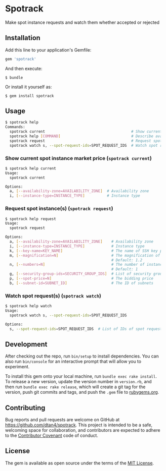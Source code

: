 # Spotrack

Make spot instance requests and watch them whether accepted or rejected

## Installation

Add this line to your application's Gemfile:

```ruby
gem 'spotrack'
```

And then execute:

    $ bundle

Or install it yourself as:

    $ gem install spotrack

## Usage

```bash
$ spotrack help
Commands:
  spotrack current                                       # Show current spot instance market price
  spotrack help [COMMAND]                                # Describe available commands or one specific command
  spotrack request                                       # Request spot instance(s)
  spotrack watch s, --spot-request-ids=SPOT_REQUEST_IDS  # Watch spot requests
```

### Show current spot instance market price (`spotrack current`)

```bash
$ spotrack help current
Usage:
  spotrack current

Options:
  a, [--availability-zone=AVAILABILITY_ZONE]  # Availability zone
  i, [--instance-type=INSTANCE_TYPE]          # Instance type
```

### Request spot instance(s) (`spotrack request`)

```bash
$ spotrack help request
Usage:
  spotrack request

Options:
  a, [--availability-zone=AVAILABILITY_ZONE]    # Availability zone
  i, [--instance-type=INSTANCE_TYPE]            # Instance type
  k, [--key-name=KEY_NAME]                      # The name of SSH key pair
  m, [--magnification=N]                        # The magnification of bidding price against current price
                                                # Default: 1.2
  n, [--numbers=N]                              # The number of instances
                                                # Default: 1
  g, [--security-group-ids=SECURITY_GROUP_IDS]  # List of security groups
  p, [--spot-price=N]                           # The bidding price
  b, [--subnet-id=SUBNET_ID]                    # The ID of subnets
```

### Watch spot request(s) (`spotrack watch`)

```bash
$ spotrack help watch
Usage:
  spotrack watch s, --spot-request-ids=SPOT_REQUEST_IDS

Options:
  s, --spot-request-ids=SPOT_REQUEST_IDS  # List of IDs of spot requests
```

## Development

After checking out the repo, run `bin/setup` to install dependencies. You can also run `bin/console` for an interactive prompt that will allow you to experiment.

To install this gem onto your local machine, run `bundle exec rake install`. To release a new version, update the version number in `version.rb`, and then run `bundle exec rake release`, which will create a git tag for the version, push git commits and tags, and push the `.gem` file to [rubygems.org](https://rubygems.org).

## Contributing

Bug reports and pull requests are welcome on GitHub at https://github.com/dtan4/spotrack. This project is intended to be a safe, welcoming space for collaboration, and contributors are expected to adhere to the [Contributor Covenant](contributor-covenant.org) code of conduct.


## License

The gem is available as open source under the terms of the [MIT License](http://opensource.org/licenses/MIT).
